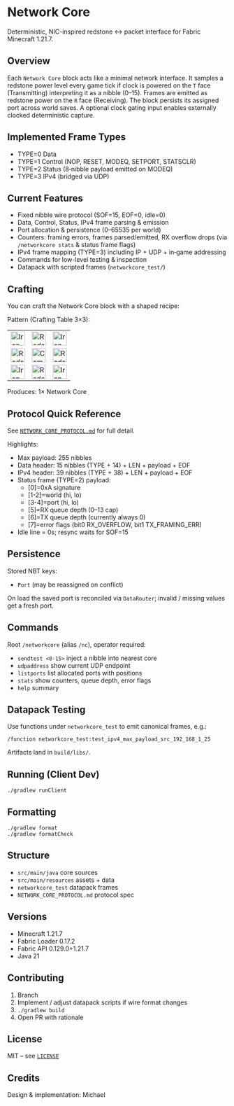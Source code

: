 # Network Core

Deterministic, NIC-inspired redstone ↔ packet interface for Fabric Minecraft 1.21.7.

## Overview

Each `Network Core` block acts like a minimal network interface. It samples a redstone power level every game tick if clock is powered on the `T` face (Transmitting) interpreting it as a nibble (0–15). Frames are emitted as redstone power on the `R` face (Receiving). The block persists its assigned port across world saves. A optional clock gating input enables externally clocked deterministic capture.

## Implemented Frame Types

- TYPE=0 Data
- TYPE=1 Control (NOP, RESET, MODEQ, SETPORT, STATSCLR)
- TYPE=2 Status (8‑nibble payload emitted on MODEQ)
- TYPE=3 IPv4 (bridged via UDP)

## Current Features

- Fixed nibble wire protocol (SOF=15, EOF=0, idle=0)
- Data, Control, Status, IPv4 frame parsing & emission
- Port allocation & persistence (0–65535 per world)
- Counters: framing errors, frames parsed/emitted, RX overflow drops (via `/networkcore stats` & status frame flags)
- IPv4 frame mapping (TYPE=3) including IP + UDP + in‑game addressing
- Commands for low-level testing & inspection
- Datapack with scripted frames (`networkcore_test/`)

## Crafting

You can craft the Network Core block with a shaped recipe:

Pattern (Crafting Table 3×3):

|  |  |  |
| --- | --- | --- |
| <img src="https://minecraft.wiki/images/Invicon_Iron_Ingot.png" alt="Iron Ingot" width="32" /> | <img src="https://minecraft.wiki/images/Invicon_Redstone.png" alt="Redstone Dust" width="32" /> | <img src="https://minecraft.wiki/images/Invicon_Iron_Ingot.png" alt="Iron Ingot" width="32" /> |
| <img src="https://minecraft.wiki/images/Invicon_Redstone.png" alt="Redstone Dust" width="32" /> | <img src="https://minecraft.wiki/images/Invicon_Redstone_Comparator.png" alt="Comparator" width="32" /> | <img src="https://minecraft.wiki/images/Invicon_Redstone.png" alt="Redstone Dust" width="32" /> |
| <img src="https://minecraft.wiki/images/Invicon_Iron_Ingot.png" alt="Iron Ingot" width="32" /> | <img src="https://minecraft.wiki/images/Invicon_Redstone.png" alt="Redstone Dust" width="32" /> | <img src="https://minecraft.wiki/images/Invicon_Iron_Ingot.png" alt="Iron Ingot" width="32" /> |

Produces: 1× Network Core

## Protocol Quick Reference

See [`NETWORK_CORE_PROTOCOL.md`](NETWORK_CORE_PROTOCOL.md) for full detail.

Highlights:

- Max payload: 255 nibbles
- Data header: 15 nibbles (TYPE + 14) + LEN + payload + EOF
- IPv4 header: 39 nibbles (TYPE + 38) + LEN + payload + EOF
- Status frame (TYPE=2) payload:
  - [0]=0xA signature
  - [1-2]=world (hi, lo)
  - [3-4]=port (hi, lo)
  - [5]=RX queue depth (0–13 cap)
  - [6]=TX queue depth (currently always 0)
  - [7]=error flags (bit0 RX_OVERFLOW, bit1 TX_FRAMING_ERR)
- Idle line = 0s; resync waits for SOF=15

## Persistence

Stored NBT keys:

- `Port` (may be reassigned on conflict)

On load the saved port is reconciled via `DataRouter`; invalid / missing values get a fresh port.

## Commands

Root `/networkcore` (alias `/nc`), operator required:

- `sendtest <0-15>` inject a nibble into nearest core
- `udpaddress` show current UDP endpoint
- `listports` list allocated ports with positions
- `stats` show counters, queue depth, error flags
- `help` summary

## Datapack Testing

Use functions under `networkcore_test` to emit canonical frames, e.g.:

```
/function networkcore_test:test_ipv4_max_payload_src_192_168_1_25
```

Artifacts land in `build/libs/`.

## Running (Client Dev)

```
./gradlew runClient
```

## Formatting

```
./gradlew format
./gradlew formatCheck
```

## Structure

- `src/main/java` core sources
- `src/main/resources` assets + data
- `networkcore_test` datapack frames
- `NETWORK_CORE_PROTOCOL.md` protocol spec

## Versions

- Minecraft 1.21.7
- Fabric Loader 0.17.2
- Fabric API 0.129.0+1.21.7
- Java 21

## Contributing

1. Branch
2. Implement / adjust datapack scripts if wire format changes
3. `./gradlew build`
4. Open PR with rationale

## License

MIT – see [`LICENSE`](LICENSE)

## Credits

Design & implementation: Michael
